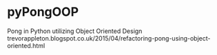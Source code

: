 # pyPongOOP
Pong in Python utilizing Object Oriented Design
trevorappleton.blogspot.co.uk/2015/04/refactoring-pong-using-object-oriented.html
